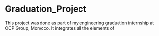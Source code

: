 # Graduation_Project
This project was done as part of my engineering graduation internship at OCP Group, Morocco. It integrates all the elements of

